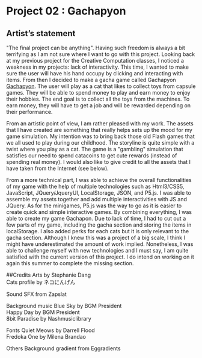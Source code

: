 # Project 02 : Gachapyon <br/>
## Artist’s statement
"The final project can be anything". Having such freedom is always a bit terrifying as I am not sure where I want to go with this project.
Looking back at my previous project for the Creative Computation classes, I noticed a weakness in my projects: lack of interactivity.
This time, I wanted to make sure the user will have his hand occupy by clicking and interacting with items. From then I decided to make a gacha game called Gachapyon [Gachapyon](https://stphnied.github.io/cart263/projects/project-02/final/). The user will play as a cat that likes to collect toys from capsule games. They will be able to spend money to play and earn money to enjoy their hobbies. The end goal is to collect all
the toys from the machines. To earn money, they will have to get a job and  will be rewarded depending on their performance.

From an artistic point of view, I am rather pleased with my work. The assets that I have created are something that really helps sets up the mood for my game simulation. My intention was to bring back those old Flash games that we all used to play during our childhood. The storyline is quite simple with a twist where you play as a cat. The game is a "gambling" simulation that satisfies our need to spend catacoins to get cute rewards (instead of spending real money). I would also like to give credit to all the assets that I have taken from the Internet (see below).  

From a more technical part, I was able to achieve the overall functionalities of my game with the help of multiple technologies such as 
Html3/CSS5, JavaScript, JQuery/JqueryUI, LocalStorage, JSON, and P5.js. I was able to assemble my assets together and add multiple interactivities with JS and JQuery. As for the minigames, P5.js was the way to go as it is easier to create quick and simple interactive games.
By combining everything, I was able to create my game Gachapon. Due to lack of time,  I had to cut out a few parts of my game, including the gacha section and storing the items in localStorage. I also added perks for each cats but it is only relevant to the gacha section. Although I knew this was a project of a big scale, I think I might have underestimated the amount of work implied. Nonetheless, I was able to challenge myself with new technologies and I must say, I am quite satisfied with the current version of this project. I do intend on working on it again this summer to complete the missing section. 

##Credits
Arts by Stephanie Dang <br/>
Cats profile  by ネコにんげん <br/>

Sound
SFX from Zapslat <br/>

Background music
Blue Sky by BGM President <br/>
Happy Day by BGM President <br/>
8bit Paradise by Nashmusiclibrary <br/>

Fonts
Quiet Meows by Darrell Flood<br/>
Fredoka One by Milena Brandao<br/>

Others
Background gradient from Eggradients<br/>
